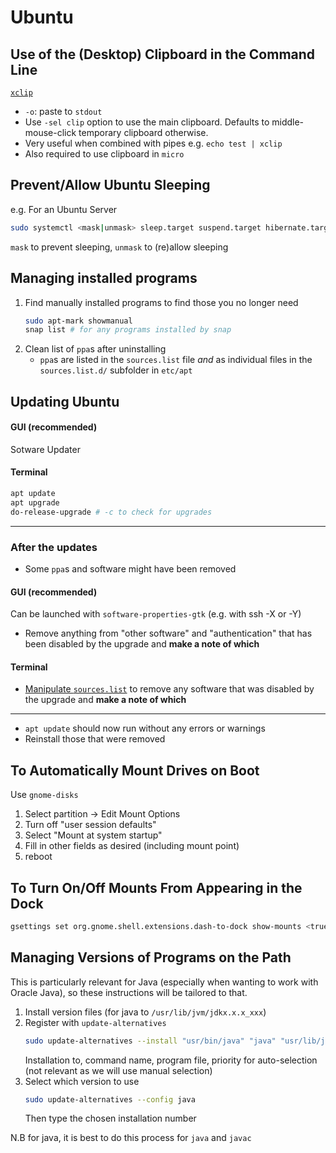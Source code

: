 # Ubuntu

## Use of the (Desktop) Clipboard in the Command Line
[`xclip`](https://github.com/astrand/xclip)
* `-o`: paste to `stdout`
* Use `-sel clip` option to use the main clipboard. Defaults to middle-mouse-click temporary clipboard otherwise.
* Very useful when combined with pipes e.g. `echo test | xclip`
* Also required to use clipboard in `micro`

## Prevent/Allow Ubuntu Sleeping
e.g. For an Ubuntu Server
```bash
sudo systemctl <mask|unmask> sleep.target suspend.target hibernate.target hybrid-sleep.target
```
`mask` to prevent sleeping, `unmask` to (re)allow sleeping

## Managing installed programs
1. Find manually installed programs to find those you no longer need
    ```bash
    sudo apt-mark showmanual
    snap list # for any programs installed by snap
    ```
2. Clean list of `ppa`s after uninstalling
    * `ppa`s are listed in the `sources.list` file *and* as individual files in the `sources.list.d/` subfolder in `etc/apt`

## Updating Ubuntu
#### GUI (recommended)
Sotware Updater

#### Terminal
```bash
apt update
apt upgrade
do-release-upgrade # -c to check for upgrades
```

---

### After the updates
* Some `ppa`s and software might have been removed
#### GUI (recommended)
Can be launched with `software-properties-gtk` (e.g. with ssh -X or -Y)
* Remove anything from "other software" and "authentication" that has been disabled by the upgrade and **make a note of which**

#### Terminal
* [Manipulate `sources.list`](#managing-installed-programs) to remove any software that was disabled by the upgrade and **make a note of which**

---

* `apt update` should now run without any errors or warnings
* Reinstall those that were removed

## To Automatically Mount Drives on Boot
Use `gnome-disks`
1. Select partition -> Edit Mount Options
2. Turn off "user session defaults"
3. Select "Mount at system startup"
4. Fill in other fields as desired (including mount point)
5. reboot

## To Turn On/Off Mounts From Appearing in the Dock
```bash
gsettings set org.gnome.shell.extensions.dash-to-dock show-mounts <true|false>
```

## Managing Versions of Programs on the Path
This is particularly relevant for Java (especially when wanting to work with Oracle Java), so these instructions will be tailored to that.

1. Install version files (for java to `/usr/lib/jvm/jdkx.x.x_xxx`)
2. Register with `update-alternatives`
    ```bash
    sudo update-alternatives --install "usr/bin/java" "java" "usr/lib/jvm/jdkx.x.x_xxx/bin/java" 1
    ```
    Installation to, command name, program file, priority for auto-selection (not relevant as we will use manual selection)
3. Select which version to use
    ```bash
    sudo update-alternatives --config java
    ```
    Then type the chosen installation number

N.B for java, it is best to do this process for `java` and `javac`
